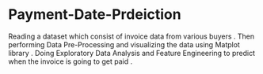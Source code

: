 # Payment-Date-Prdeiction
Reading a dataset which consist of invoice data from various buyers . Then performing
Data Pre-Processing and visualizing the data using Matplot library . Doing Exploratory Data
Analysis and Feature Engineering to predict when the invoice is going to get paid .
